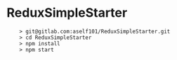 # ReduxSimpleStarter


```
	> git@gitlab.com:aself101/ReduxSimpleStarter.git
	> cd ReduxSimpleStarter
	> npm install
	> npm start
```



